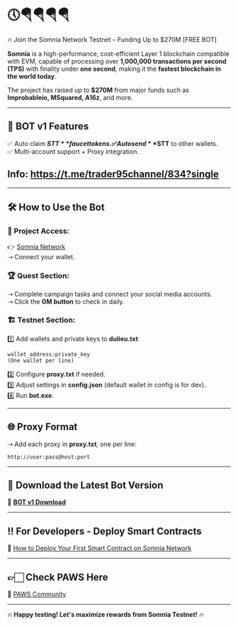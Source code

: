 # 🕔🪂🪂🪂🪂  
🔥 Join the Somnia Network Testnet – Funding Up to $270M [FREE BOT]  

**Somnia** is a high-performance, cost-efficient Layer 1 blockchain compatible with EVM, capable of processing over **1,000,000 transactions per second (TPS)** with finality under **one second**, making it the **fastest blockchain in the world today**.  

The project has raised up to **$270M** from major funds such as **Improbableio, MSquared, A16z**, and more.  

---

## 🚀 BOT v1 Features  
✅ Auto claim **$STT** faucet tokens.  
✅ Auto send **$STT** to other wallets.  
✅ Multi-account support + Proxy integration.  
## Info: https://t.me/trader95channel/834?single
---

## 🛠 How to Use the Bot  

### 🔗 Project Access:  
👉 [Somnia Network](https://quest.somnia.network/referrals/0D39DD56)  
⇢ Connect your wallet.  

### 🏆 Quest Section:  
⇢ Complete campaign tasks and connect your social media accounts.  
⇢ Click the **GM button** to check in daily.  

### 🏗 Testnet Section:  
1️⃣ Add wallets and private keys to **dulieu.txt**  
   ```
   wallet_address:private_key  
   (One wallet per line)  
   ```
2️⃣ Configure **proxy.txt** if needed.  
3️⃣ Adjust settings in **config.json** (default wallet in config is for dev).  
4️⃣ Run **bot.exe**.  

---

## 🌐 Proxy Format  
⇢ Add each proxy in **proxy.txt**, one per line:  
   ```
   http://user:pass@host:port  
   ```

---

## 📌 Download the Latest Bot Version  
🔽 **[BOT v1 Download](https://drive.google.com/file/d/1LUnRUKnGloylo1-hfFQX62k3WNrp9Rw5/view?usp=sharing)**  

---

## ‼️ For Developers - Deploy Smart Contracts  
🚀 [How to Deploy Your First Smart Contract on Somnia Network](https://codex.somnia.network/developer/tutorials/how-to-deploy-your-first-smart-contract-to-somnia-network)  

---

## 👉🏻 Check PAWS Here  
🐾 [PAWS Community](https://paws.community/app)  

---
🔥 **Happy testing! Let's maximize rewards from Somnia Testnet!** 🔥
